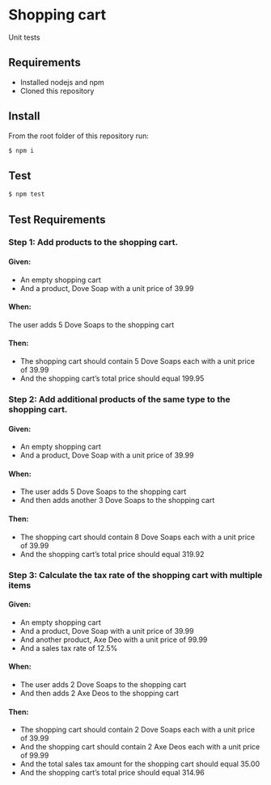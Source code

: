 # Shopping cart
Unit tests

## Requirements
- Installed nodejs and npm
- Cloned this repository

## Install
From the root folder of this repository run:
```sh
$ npm i
```

## Test
```sh
$ npm test
```

## Test Requirements

### Step 1: Add products to the shopping cart.
#### Given:
- An empty shopping cart
- And a product, Dove Soap with a unit price of 39.99
#### When:
The user adds 5 Dove Soaps to the shopping cart
#### Then:
- The shopping cart should contain 5 Dove Soaps each with a unit price of 39.99
- And the shopping cart’s total price should equal 199.95



### Step 2: Add additional products of the same type to the shopping cart.
#### Given:

- An empty shopping cart
- And a product, Dove Soap with a unit price of 39.99
#### When:

- The user adds 5 Dove Soaps to the shopping cart
- And then adds another 3 Dove Soaps to the shopping cart
#### Then:

- The shopping cart should contain 8 Dove Soaps each with a unit price of 39.99
- And the shopping cart’s total price should equal 319.92


### Step 3: Calculate the tax rate of the shopping cart with multiple items
#### Given:

- An empty shopping cart
- And a product, Dove Soap with a unit price of 39.99
- And another product, Axe Deo with a unit price of 99.99
- And a sales tax rate of 12.5%
#### When:

- The user adds 2 Dove Soaps to the shopping cart
- And then adds 2 Axe Deos to the shopping cart
#### Then:

- The shopping cart should contain 2 Dove Soaps each with a unit price of 39.99
- And the shopping cart should contain 2 Axe Deos each with a unit price of 99.99
- And the total sales tax amount for the shopping cart should equal 35.00
- And the shopping cart’s total price should equal 314.96